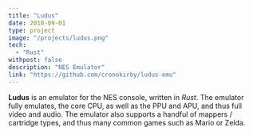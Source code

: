 ```yaml
---
title: "Ludus"
date: 2018-09-01
type: project
image: "/projects/ludus.png"
tech:
  - "Rust"
withpost: false
description: "NES Emulator"
link: "https://github.com/cronokirby/ludus-emu"
---
```


**Ludus** is an emulator for the NES console, written in *Rust*. The emulator
fully emulates, the core CPU, as well as the PPU and APU, and thus full video
and audio. The emulator also supports a handful of mappers / cartridge types, and thus
many common games such as Mario or Zelda.
<!--more-->